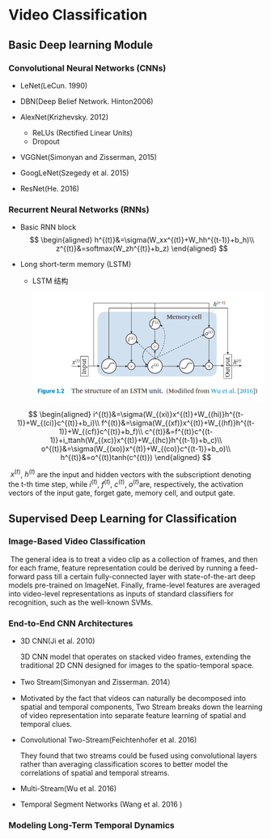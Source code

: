 # Video Classification

## Basic Deep learning Module

### Convolutional Neural Networks (CNNs)  

* LeNet(LeCun. 1990)
* DBN(Deep Belief Network.  Hinton2006)
* AlexNet(Krizhevsky. 2012)
  * ReLUs (Rectified Linear Units)   
  * Dropout  

* VGGNet(Simonyan and Zisserman, 2015)
* GoogLeNet(Szegedy et al.  2015)
* ResNet(He. 2016)

### Recurrent Neural Networks (RNNs) 

* Basic RNN block
  $$
  \begin{aligned}
  h^{(t)}&=\sigma(W_xx^{(t)}+W_hh^{(t-1)}+b_h)\\
  z^{(t)}&=softmax(W_zh^{(t)}+b_z)
  \end{aligned}
  $$

* Long short-term memory (LSTM)   

  * LSTM 结构

    ![image-20200528144410221](../graph/image-20200528144410221.png)

  

$$
\begin{aligned}
i^{(t)}&=\sigma(W_{(xi)}x^{(t)}+W_{(hi)}h^{(t-1)}+W_{(ci)}c^{(t)}+b_i)\\ 
f^{(t)}&=\sigma(W_{(xf)}x^{(t)}+W_{(hf)}h^{(t-1)}+W_{(cf)}c^{(t)}+b_f)\\
c^{(t)}&=f^{(t)}c^{(t-1)}+i_ttanh(W_{(xc)}x^{(t)}+W_{(hc)}h^{(t-1)}+b_c)\\
o^{(t)}&=\sigma(W_{(xo)}x^{(t)}+W_{(co)}c^{(t-1)}+b_o)\\
h^{(t)}&=o^{(t)}tanh(c^{(t)})
\end{aligned}
$$

​	$x^{(t)}$, $h^{(t)}$ are the input and hidden vectors with the subscriptiont denoting the t-th time step, while $i^{(t)}$, $f^{(t)}$, $c^{(t)}$, $o^{(t)}$are, respectively, the activation vectors of the input gate, forget gate, memory cell, and output gate. 

## Supervised Deep Learning for Classification

### Image-Based Video Classification  

​    The general idea is to treat a video clip as a collection of frames, and then for each frame, feature representation could be derived by running a feed-forward pass till a certain fully-connected layer with state-of-the-art deep models pre-trained on ImageNet. Finally, frame-level features are averaged into
video-level representations as inputs of standard classifiers for recognition, such as the well-known SVMs.

### End-to-End CNN Architectures  

* 3D CNN(Ji et al. 2010)

  3D CNN model that operates on stacked video frames, extending the traditional 2D CNN designed for images to the spatio-temporal space.

* Two Stream(Simonyan and Zisserman. 2014）
  
* Motivated by the fact that videos can naturally be decomposed into spatial and temporal components, Two Stream breaks down the learning of video representation into separate feature learning of spatial and temporal clues.
  
* Convolutional Two-Stream(Feichtenhofer et al. 2016)

  They found that two streams could be fused using convolutional layers rather than averaging classification scores to better model the correlations of spatial and temporal streams.

* Multi-Stream(Wu et al. 2016)

* Temporal Segment Networks   (Wang et al. 2016 )

### Modeling Long-Term Temporal Dynamics  












